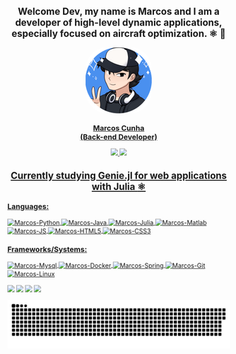 ## <center>Welcome Dev, my name is Marcos and I am a developer of high-level dynamic applications, especially focused on aircraft optimization. :atom_symbol: :rocket: <center/>



<div align="center">
  <a href="https://github.com/Marcos-jl">
  <img align="center" alt="Marcos-pic" height="150" style="border-radius:50px;" src="profile.png">
   <center><h3>
       Marcos Cunha<br>(Back-end Developer)
       </h3></center>
  <img height="180em" src="https://github-readme-stats.vercel.app/api?username=Marcos-jl&show_icons=true&theme=dracula&include_all_commits=true&count_private=true"/>
  <img height="180em" src="https://github-readme-stats.vercel.app/api/top-langs/?username=Marcos-jl&layout=compact&langs_count=7&theme=dracula"/>
</div>


## <center>Currently studying Genie.jl for web applications with Julia :atom_symbol: <center/>



### Languages:  

<div style="display: inline_block">
    <img align="center" alt="Marcos-Python" height="30" width="40" src="https://cdn.jsdelivr.net/gh/devicons/devicon/icons/python/python-original.svg">
  <img align="center" alt="Marcos-Java" height="30" width="40" src="https://cdn.jsdelivr.net/gh/devicons/devicon/icons/java/java-original.svg">
  <img align="center" alt="Marcos-Julia" height="30" width="40" src="https://cdn.jsdelivr.net/gh/devicons/devicon/icons/julia/julia-original.svg">
  <img align="center" alt="Marcos-Matlab" height="30" width="40" src="https://cdn.jsdelivr.net/gh/devicons/devicon/icons/matlab/matlab-original.svg">
  <img align="center" alt="Marcos-JS" height="30" width="40" src="https://cdn.jsdelivr.net/gh/devicons/devicon/icons/javascript/javascript-original.svg">
  <img align="center" alt="Marcos-HTML5" height="30" width="40" src="https://cdn.jsdelivr.net/gh/devicons/devicon/icons/html5/html5-original.svg">
   <img align="center" alt="Marcos-CSS3" height="30" width="40" src="https://cdn.jsdelivr.net/gh/devicons/devicon/icons/css3/css3-original.svg">
  </div>

### Frameworks/Systems:

<div style="display: inline_block">
<img align="center" alt="Marcos-Mysql" height="30" width="40" src="https://cdn.jsdelivr.net/gh/devicons/devicon/icons/mysql/mysql-original.svg">
<img align="center" alt="Marcos-Docker" height="30" width="40" src="https://cdn.jsdelivr.net/gh/devicons/devicon/icons/docker/docker-original.svg">
<img align="center" alt="Marcos-Spring" height="30" width="40" src="https://cdn.jsdelivr.net/gh/devicons/devicon/icons/spring/spring-original.svg">
<img align="center" alt="Marcos-Git" height="30" width="40" src="https://cdn.jsdelivr.net/gh/devicons/devicon/icons/git/git-original.svg">
<img align="center" alt="Marcos-Linux" height="30" width="40" src="https://cdn.jsdelivr.net/gh/devicons/devicon/icons/linux/linux-original.svg">
<div> <br>
  <a href="https://api.whatsapp.com/send?phone=5588997475684" target="_blank"><img src="https://img.shields.io/badge/WhatsApp-25D366?style=for-the-badge&logo=whatsapp&logoColor=white" target="_blank"></a>
  <a href="https://www.instagram.com/marcos.py/" target="_blank"><img src="https://img.shields.io/badge/-Instagram-%23E4405F?style=for-the-badge&logo=instagram&logoColor=white" target="_blank"></a>
  <a href = "marcosgomes19@alu.ufc.br"><img src="https://img.shields.io/badge/Gmail-D14836?style=for-the-badge&logo=gmail&logoColor=white" target="_blank"></a>
  <a href="https://www.linkedin.com/in/marcos-cunha-a95251223/" target="_blank"><img src="https://img.shields.io/badge/-LinkedIn-%230077B5?style=for-the-badge&logo=linkedin&logoColor=white" target="_blank"></a> 






  ![Snake animation](https://github.com/Marcos-jl/Marcos-jl/blob/output/github-contribution-grid-snake.svg)

</div>